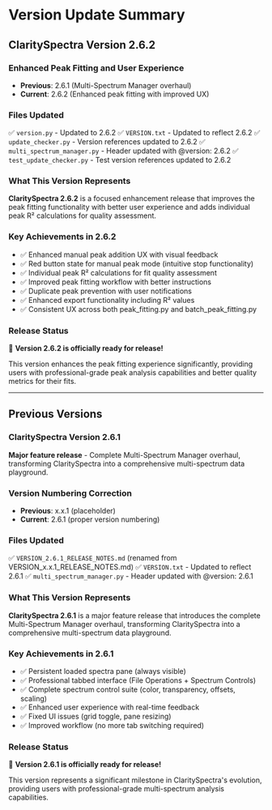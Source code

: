# Version Update Summary

## ClaritySpectra Version 2.6.2

### Enhanced Peak Fitting and User Experience
- **Previous**: 2.6.1 (Multi-Spectrum Manager overhaul)
- **Current**: 2.6.2 (Enhanced peak fitting with improved UX)

### Files Updated
✅ `version.py` - Updated to 2.6.2
✅ `VERSION.txt` - Updated to reflect 2.6.2
✅ `update_checker.py` - Version references updated to 2.6.2
✅ `multi_spectrum_manager.py` - Header updated with @version: 2.6.2
✅ `test_update_checker.py` - Test version references updated to 2.6.2

### What This Version Represents
**ClaritySpectra 2.6.2** is a focused enhancement release that improves the peak fitting functionality with better user experience and adds individual peak R² calculations for quality assessment.

### Key Achievements in 2.6.2
- ✅ Enhanced manual peak addition UX with visual feedback
- ✅ Red button state for manual peak mode (intuitive stop functionality)
- ✅ Individual peak R² calculations for fit quality assessment
- ✅ Improved peak fitting workflow with better instructions
- ✅ Duplicate peak prevention with user notifications
- ✅ Enhanced export functionality including R² values
- ✅ Consistent UX across both peak_fitting.py and batch_peak_fitting.py

### Release Status
🎉 **Version 2.6.2 is officially ready for release!**

This version enhances the peak fitting experience significantly, providing users with professional-grade peak analysis capabilities and better quality metrics for their fits.

---

## Previous Versions

### ClaritySpectra Version 2.6.1
**Major feature release** - Complete Multi-Spectrum Manager overhaul, transforming ClaritySpectra into a comprehensive multi-spectrum data playground.

### Version Numbering Correction
- **Previous**: x.x.1 (placeholder)
- **Current**: 2.6.1 (proper version numbering)

### Files Updated
✅ `VERSION_2.6.1_RELEASE_NOTES.md` (renamed from VERSION_x.x.1_RELEASE_NOTES.md)
✅ `VERSION.txt` - Updated to reflect 2.6.1
✅ `multi_spectrum_manager.py` - Header updated with @version: 2.6.1

### What This Version Represents
**ClaritySpectra 2.6.1** is a major feature release that introduces the complete Multi-Spectrum Manager overhaul, transforming ClaritySpectra into a comprehensive multi-spectrum data playground.

### Key Achievements in 2.6.1
- ✅ Persistent loaded spectra pane (always visible)
- ✅ Professional tabbed interface (File Operations + Spectrum Controls)
- ✅ Complete spectrum control suite (color, transparency, offsets, scaling)
- ✅ Enhanced user experience with real-time feedback
- ✅ Fixed UI issues (grid toggle, pane resizing)
- ✅ Improved workflow (no more tab switching required)

### Release Status
🎉 **Version 2.6.1 is officially ready for release!**

This version represents a significant milestone in ClaritySpectra's evolution, providing users with professional-grade multi-spectrum analysis capabilities. 